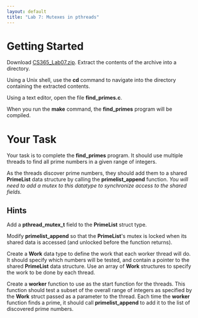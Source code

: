 ```yaml
---
layout: default
title: "Lab 7: Mutexes in pthreads"
---
```


Getting Started
===============

Download [CS365\_Lab07.zip](CS365_Lab07.zip). Extract the contents of the archive into a directory.

Using a Unix shell, use the **cd** command to navigate into the directory containing the extracted contents.

Using a text editor, open the file **find\_primes.c**.

When you run the **make** command, the **find\_primes** program will be compiled.

Your Task
=========

Your task is to complete the **find\_primes** program. It should use multiple threads to find all prime numbers in a given range of integers.

As the threads discover prime numbers, they should add them to a shared **PrimeList** data structure by calling the **primelist\_append** function. *You will need to add a mutex to this datatype to synchronize access to the shared fields.*

Hints
-----

Add a **pthread\_mutex\_t** field to the **PrimeList** struct type.

Modify **primelist\_append** so that the **PrimeList**'s mutex is locked when its shared data is accessed (and unlocked before the function returns).

Create a **Work** data type to define the work that each worker thread will do. It should specify which numbers will be tested, and contain a pointer to the shared **PrimeList** data structure. Use an array of **Work** structures to specify the work to be done by each thread.

Create a **worker** function to use as the start function for the threads. This function should test a subset of the overall range of integers as specified by the **Work** struct passed as a parameter to the thread. Each time the **worker** function finds a prime, it should call **primelist\_append** to add it to the list of discovered prime numbers.
